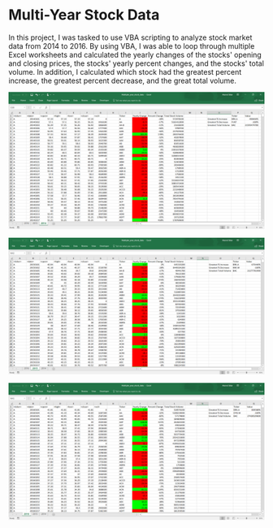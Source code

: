# Multi-Year Stock Data

In this project, I was tasked to use VBA scripting to analyze stock market data from 2014 to 2016.  By using VBA, I was able to loop through multiple Excel worksheets and calculated the yearly changes of the stocks' opening and closing prices, the stocks' yearly percent changes, and the stocks' total volume.  In addition, I calculated which stock had the greatest percent increase, the greatest percent decrease, and the great total volume.

![](images/2014_VBA.png)

![](images/2015_VBA.png)

![](images/2016_VBA.png)
